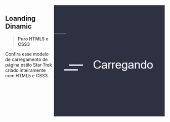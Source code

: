 <img src="https://github.com/PedroHugoHeinen/html5_css3_javascript/blob/a467e90282ffbaa35fcb0d7e39ed971bf65cfc9d/loading-dinamic/loading-dinamic.gif" min-width="350px" max-width="350px" width="350px" align="right" alt="Loading Dinamic">

## **Loanding Dinamic** <br>

> <strong>Puro HTML5 e CSS3</strong>

Confira esse modelo de carregamento de página estilo Star Trek criado inteiramente com HTML5 e CSS3.
